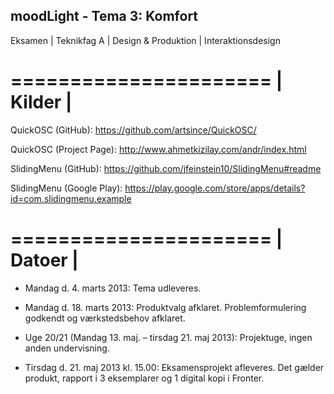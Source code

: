 ##
##  moodLight - Tema 3: Komfort
Eksamen | Teknikfag A | Design & Produktion | Interaktionsdesign
##
======================
| Kilder              |
======================

QuickOSC (GitHub):
https://github.com/artsince/QuickOSC/

QuickOSC (Project Page):
http://www.ahmetkizilay.com/andr/index.html

SlidingMenu (GitHub):
https://github.com/jfeinstein10/SlidingMenu#readme

SlidingMenu (Google Play):
https://play.google.com/store/apps/details?id=com.slidingmenu.example

======================
| Datoer              |
======================

- Mandag d. 4. marts 2013:
Tema udleveres.

- Mandag d. 18. marts 2013:
Produktvalg afklaret. Problemformulering godkendt og værkstedsbehov afklaret.

- Uge 20/21 (Mandag 13. maj. – tirsdag 21. maj 2013):
Projektuge, ingen anden undervisning.

- Tirsdag d. 21. maj 2013 kl. 15.00:
Eksamensprojekt afleveres. Det gælder produkt, rapport i 3 eksemplarer og 1 digital kopi i Fronter.
